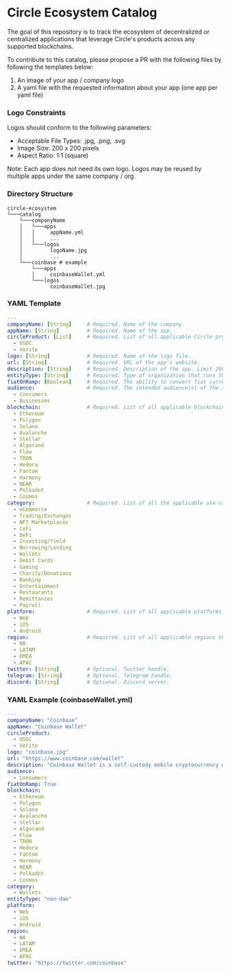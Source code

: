 # Circle Ecosystem Catalog

The goal of this repository is to track the ecosystem of decentralized or centralized applications that
leverage Circle's products across any supported blockchains.

To contribute to this catalog, please propose a PR with the following files by following the templates below:

1. An image of your app / company logo
2. A yaml file with the requested information about your app (one app per yaml file)

### Logo Constraints
Logos should conform to the following parameters:

- Acceptable File Types: .jpg, .png, .svg
- Image Size: 200 x 200 pixels
- Aspect Ratio: 1:1 (square)

Note: Each app does not need its own logo. Logos may be reused by multiple apps under the same company / org.

### Directory Structure
```
circle-ecosystem
└───catalog
    └───companyName
    │   └───apps
    │   │     appName.yml
    │   │     ...
    │   └───logos
    │         logoName.jpg
    │         ...
    └───coinbase # example
        └───apps
        │     coinbaseWallet.yml
        └───logos
              coinbaseWallet.jpg
```

### YAML Template
```yaml
---
companyName: [String]     # Required. Name of the company.
appName: [String]         # Required. Name of the app.
circleProduct: [List]     # Required. List of all applicable Circle products.
  - USDC
  - Verite
logo: [String]            # Required. Name of the logo file.
url: [String]             # Required. URL of the app's website.
description: [String]     # Required. Description of the app. Limit 200 characters.
entityType: [String]      # Required. Type of organization that runs the app. Choose either "dao" or "non-dao" (traditional company).
fiatOnRamp: [Boolean]     # Required. The ability to convert fiat currency (e.g. USD) to USDC within the app.
audience:                 # Required. The intended audience(s) of the app.
  - Consumers
  - Businesses
blockchain:               # Required. List of all applicable blockchains that the app supports.
  - Ethereum
  - Polygon
  - Solana
  - Avalanche
  - Stellar
  - Algorand
  - Flow
  - TRON
  - Hedera
  - Fantom
  - Harmony
  - NEAR
  - Polkadot
  - Cosmos
category:                 # Required. List of all the applicable use cases.
  - eCommerce
  - Trading/Exchanges
  - NFT Marketplaces
  - CeFi
  - DeFi
  - Investing/Yield
  - Borrowing/Lending
  - Wallets
  - Debit Cards
  - Gaming
  - Charity/Donations
  - Banking
  - Entertainment
  - Restaurants
  - Remittances
  - Payroll
platform:                 # Required. List of all applicable platforms that the app supports.
  - Web
  - iOS
  - Android
region:                   # Required. List of all applicable regions that the app operates in.
  - NA
  - LATAM
  - EMEA
  - APAC
twitter: [String]         # Optional. Twitter handle.
telegram: [String]        # Optional. Telegram handle.
discord: [String]         # Optional. Discord server.
```

### YAML Example (coinbaseWallet.yml)
```yaml
---
companyName: "Coinbase"
appName: "Coinbase Wallet"
circleProduct:
  - USDC
  - Verite
logo: "coinbase.jpg"
url: "https://www.coinbase.com/wallet"
description: "Coinbase Wallet is a self-custody mobile cryptocurrency wallet and Web3 dapp browser."
audience:
  - Consumers
fiatOnRamp: True
blockchain:
  - Ethereum
  - Polygon
  - Solana
  - Avalanche
  - Stellar
  - Algorand
  - Flow
  - TRON
  - Hedera
  - Fantom
  - Harmony
  - NEAR
  - Polkadot
  - Cosmos
category:
  - Wallets
entityType: "non-dao"
platform:
  - Web
  - iOS
  - Android
region:
  - NA
  - LATAM
  - EMEA
  - APAC
twitter: "https://twitter.com/coinbase"
```
